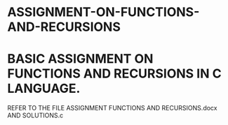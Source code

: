 # ASSIGNMENT-ON-FUNCTIONS-AND-RECURSIONS
# BASIC ASSIGNMENT ON FUNCTIONS AND RECURSIONS IN C LANGUAGE.

REFER TO THE FILE ASSIGNMENT FUNCTIONS AND RECURSIONS.docx AND SOLUTIONS.c
